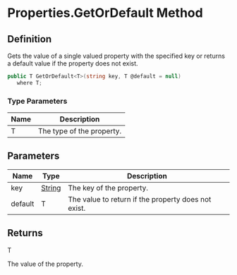 # Properties.GetOrDefault Method
## Definition

Gets the value of a single valued property with the specified key or returns a default value if the property does not exist.

```c#
public T GetOrDefault<T>(string key, T @default = null)
   where T;
```

### Type Parameters

| Name | Description |
| ---- | ----------- |
| T | The type of the property. |

## Parameters

| Name | Type | Description |
| ---- | ---- | ----------- |
| key | [String](https://learn.microsoft.com/en-gb/dotnet/api/System.String) | The key of the property. |
| default | T | The value to return if the property does not exist. |

## Returns

T

The value of the property.
